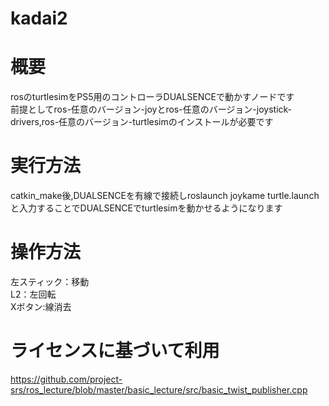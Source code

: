 # kadai2
# 概要
rosのturtlesimをPS5用のコントローラDUALSENCEで動かすノードです  
前提としてros-任意のバージョン-joyとros-任意のバージョン-joystick-drivers,ros-任意のバージョン-turtlesimのインストールが必要です 
# 実行方法
catkin_make後,DUALSENCEを有線で接続しroslaunch joykame turtle.launchと入力することでDUALSENCEでturtlesimを動かせるようになります
# 操作方法  
左スティック：移動  
L2：左回転  
Xボタン:線消去  
# ライセンスに基づいて利用
https://github.com/project-srs/ros_lecture/blob/master/basic_lecture/src/basic_twist_publisher.cpp  
